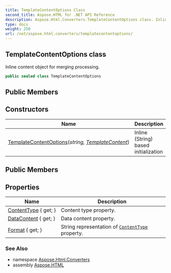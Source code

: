 ```yaml
---
title: TemplateContentOptions Class
second_title: Aspose.HTML for .NET API Reference
description: Aspose.Html.Converters.TemplateContentOptions class. Inline content object for merging processing
type: docs
weight: 250
url: /net/aspose.html.converters/templatecontentoptions/
---
```

## TemplateContentOptions class

Inline content object for merging processing.

```csharp
public sealed class TemplateContentOptions
```

## Public Members
## Constructors

| Name | Description |
| --- | --- |
| [TemplateContentOptions](templatecontentoptions/)(*string, [TemplateContent](../templatecontent/)*) | Inline (String) based initialization |

## Public Members
## Properties

| Name | Description |
| --- | --- |
| [ContentType](../../aspose.html.converters/templatecontentoptions/contenttype/) { get; } | Content type property. |
| [DataContent](../../aspose.html.converters/templatecontentoptions/datacontent/) { get; } | Data content property. |
| [Format](../../aspose.html.converters/templatecontentoptions/format/) { get; } | String representation of [`ContentType`](./contenttype/) property. |

### See Also

* namespace [Aspose.Html.Converters](../../aspose.html.converters/)
* assembly [Aspose.HTML](../../)

